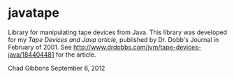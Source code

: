 javatape
========

Library for manipulating tape devices from Java. This library was developed for 
my _Tape Devices and Java article_, published by Dr. Dobb's Journal in February 
of 2001. See http://www.drdobbs.com/jvm/tape-devices-java/184404481 for the 
article.

Chad Gibbons
September 6, 2012
